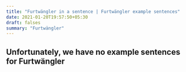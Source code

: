 ```yaml
---
title: "Furtwängler in a sentence | Furtwängler example sentences"
date: 2021-01-20T19:57:50+05:30
draft: falses
summary: "Furtwängler"
---
```

## Unfortunately, we have no example sentences for Furtwängler                 
